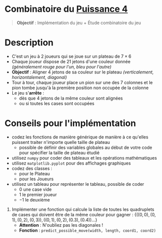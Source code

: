 # Combinatoire du [Puissance 4](https://fr.wikipedia.org/wiki/Puissance_4)
>**Objectif** : Implémentation du jeu + Étude combinatoire du jeu
# Description
- C'est un jeu à 2 joueurs qui se joue sur un plateau de $7\times6$
- Chaque joueur dispose de 21 jetons d'une couleur donnée *(généralement rouge pour l'un, bleu pour l'autre)*
- **Objectif** : Aligner 4 jetons de sa couleur sur le plateau *(verticalement, horizontalement, diagonal)*
- Tour à tour, chaque joueur place un pion sur une des $7$ colonnes et le pion tombe jusqu'à la première position non occupée de la colonne
- Le jeu s'**arrête** :
	- dès que 4 jetons de la même couleur sont alignées 
	- ou si toutes les cases sont occupées


# Conseils pour l'implémentation 
- codez les fonctions de manière générique de manière à ce qu'elles puissent traiter n'importe quelle taille de plateau
	- possible de définir des variables globales au début de votre code pour spécifier la taille de plateau étudié
- utilisez `numpy` pour coder des tableaux et les opérations mathématiques
- utilisez `matplotlib.pyplot` pour des affichages graphiques
- codez des classes : 
	- pour le Plateau
	- pour les Joueurs
- utilisez un tableau pour représenter le tableau, possible de coder
	- $0$ une case vide
	- $1$ le premier joueur
	- $-1$ le deuxième

1. Implémenter une fonction qui calcule la liste de toutes les quadruplets de cases qui doivent être de la même couleur pour gagner : $\{((0,0),(0,1),(0,2),(0,3)),((0,1),(0,2),(0.3),(0.4))...\}$
	- **Attention** : N'oubliez pas les diagonales !
	- **Fonction** : `predict_possible_move(width, length, coord1, coord2)`